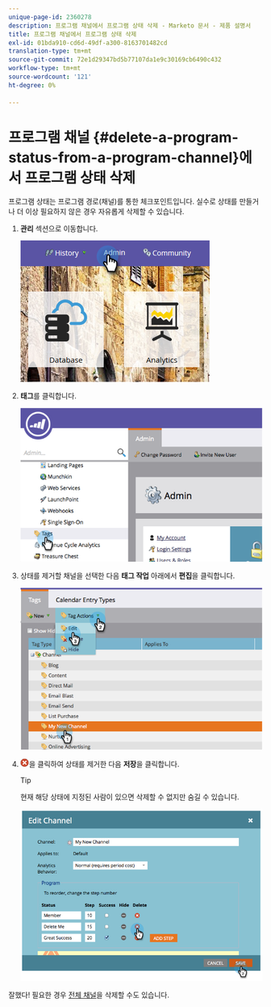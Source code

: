 ```yaml
---
unique-page-id: 2360278
description: 프로그램 채널에서 프로그램 상태 삭제 - Marketo 문서 - 제품 설명서
title: 프로그램 채널에서 프로그램 상태 삭제
exl-id: 01bda910-cd6d-49df-a300-8163701482cd
translation-type: tm+mt
source-git-commit: 72e1d29347bd5b77107da1e9c30169cb6490c432
workflow-type: tm+mt
source-wordcount: '121'
ht-degree: 0%

---
```


# 프로그램 채널 {#delete-a-program-status-from-a-program-channel}에서 프로그램 상태 삭제

프로그램 상태는 프로그램 경로(채널)를 통한 체크포인트입니다. 실수로 상태를 만들거나 더 이상 필요하지 않은 경우 자유롭게 삭제할 수 있습니다.

1. **관리** 섹션으로 이동합니다.

   ![](assets/admin.png)

1. **태그**&#x200B;를 클릭합니다.

   ![](assets/image2014-9-24-15-3a51-3a24.png)

1. 상태를 제거할 채널을 선택한 다음 **태그 작업** 아래에서 **편집**&#x200B;을 클릭합니다.

   ![](assets/image2014-9-24-15-3a51-3a45.png)

1. ![X 아이콘](assets/image2014-9-24-15-3a52-3a39.png)을 클릭하여 상태를 제거한 다음 **저장**&#x200B;을 클릭합니다.

   >[!TIP]
   >
   >현재 해당 상태에 지정된 사람이 있으면 삭제할 수 없지만 숨길 수 있습니다.

   ![](assets/image2014-9-24-15-3a57-3a53.png)

잘했다! 필요한 경우 [전체 채널](/help/marketo/product-docs/administration/tags/delete-a-program-channel.md)을 삭제할 수도 있습니다.
